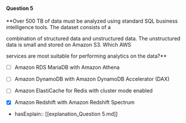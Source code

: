 #### Question  5

**Over 500 TB of data must be analyzed using standard SQL business intelligence tools. The dataset consists of a

combination of structured data and unstructured data. The unstructured data is small and stored on Amazon S3. Which AWS

services are most suitable for performing analytics on the data?**

- [ ] Amazon RDS MariaDB with Amazon Athena

- [ ] Amazon DynamoDB with Amazon DynamoDB Accelerator (DAX)

- [ ] Amazon ElastiCache for Redis with cluster mode enabled

- [x] Amazon Redshift with Amazon Redshift Spectrum

- hasExplain:: [[explanation_Question  5.md]]
